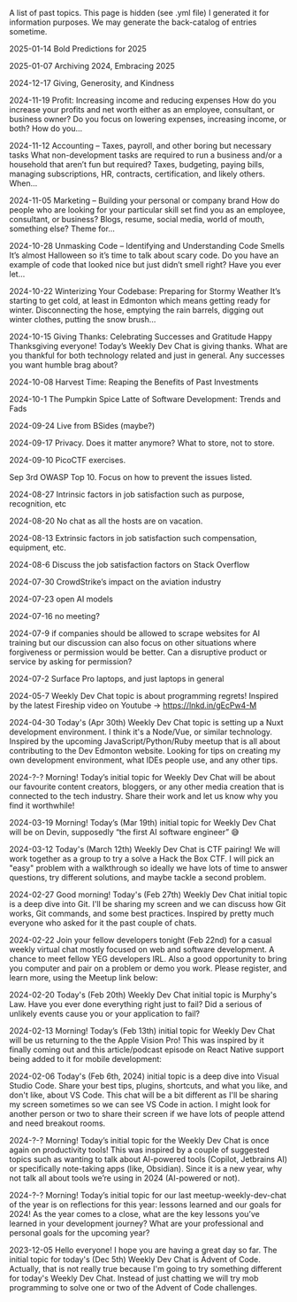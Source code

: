 A list of past topics.  This page is hidden (see .yml file)
I generated it for information purposes.  We may generate the back-catalog of entries sometime.

2025-01-14
Bold Predictions for 2025 

2025-01-07
Archiving 2024, Embracing 2025 

2024-12-17
Giving, Generosity, and Kindness 

2024-11-19
Profit: Increasing income and reducing expenses
How do you increase your profits and net worth either as an employee, consultant, or business owner? Do you focus on lowering expenses, increasing income, or both? How do you… 

2024-11-12
Accounting – Taxes, payroll, and other boring but necessary tasks
What non-development tasks are required to run a business and/or a household that aren’t fun but required?  Taxes, budgeting, paying bills, managing subscriptions, HR, contracts, certification, and likely others.  When… 

2024-11-05
Marketing – Building your personal or company brand
How do people who are looking for your particular skill set find you as an employee, consultant, or business?  Blogs, resume, social media, world of mouth, something else? Theme for… 

2024-10-28
Unmasking Code – Identifying and Understanding Code Smells
It’s almost Halloween so it’s time to talk about scary code. Do you have an example of code that looked nice but just didn’t smell right? Have you ever let… 

2024-10-22
Winterizing Your Codebase: Preparing for Stormy Weather
It’s starting to get cold, at least in Edmonton which means getting ready for winter. Disconnecting the hose, emptying the rain barrels, digging out winter clothes, putting the snow brush… 

2024-10-15
Giving Thanks: Celebrating Successes and Gratitude
Happy Thanksgiving everyone!  Today’s Weekly Dev Chat is giving thanks.  What are you thankful for both technology related and just in general.  Any successes you want humble brag about?

2024-10-08
Harvest Time: Reaping the Benefits of Past Investments

2024-10-1
The Pumpkin Spice Latte of Software Development: Trends and Fads

2024-09-24
Live from BSides (maybe?)

2024-09-17
Privacy. Does it matter anymore? What to store, not to store.

2024-09-10
PicoCTF exercises.

Sep 3rd
OWASP Top 10. Focus on how to prevent the issues listed.

2024-08-27
Intrinsic factors in job satisfaction such as purpose, recognition, etc

2024-08-20
No chat as all the hosts are on vacation.

2024-08-13
Extrinsic factors in job satisfaction such compensation, equipment, etc.

2024-08-6
Discuss the job satisfaction factors on Stack Overflow

2024-07-30
CrowdStrike’s impact on the aviation industry

2024-07-23
open AI models

2024-07-16
no meeting?

2024-07-9
if companies should be allowed to scrape websites for AI training but our discussion can also focus on other situations where forgiveness or permission would be better. Can a disruptive product or service by asking for permission?

2024-07-2
Surface Pro laptops, and just laptops in general

2024-05-7
Weekly Dev Chat topic is about programming regrets! Inspired by the latest Fireship video on Youtube -> https://lnkd.in/gEcPw4-M

2024-04-30
Today's (Apr 30th) Weekly Dev Chat topic is setting up a Nuxt development environment. I think it's a Node/Vue, or similar technology. Inspired by the upcoming JavaScript/Python/Ruby meetup that is all about contributing to the Dev Edmonton website. Looking for tips on creating my own development environment, what IDEs people use, and any other tips.

2024-?-?
Morning! Today’s initial topic for Weekly Dev Chat will be about our favourite content creators, bloggers, or any other media creation that is connected to the tech industry. Share their work and let us know why you find it worthwhile!

2024-03-19
Morning! Today’s (Mar 19th) initial topic for Weekly Dev Chat will be on Devin, supposedly “the first AI software engineer” 😅

2024-03-12
Today's (March 12th) Weekly Dev Chat is CTF pairing! We will work together as a group to try a solve a Hack the Box CTF. I will pick an "easy" problem with a walkthrough so ideally we have lots of time to answer questions, try different solutions, and maybe tackle a second problem.

2024-02-27
Good morning! Today's (Feb 27th) Weekly Dev Chat initial topic is a deep dive into Git. I'll be sharing my screen and we can discuss how Git works, Git commands, and some best practices. Inspired by pretty much everyone who asked for it the past couple of chats.

2024-02-22
Join your fellow developers tonight (Feb 22nd) for a casual weekly virtual chat mostly focused on web and software development. A chance to meet fellow YEG developers IRL. Also a good opportunity to bring you computer and pair on a problem or demo you work. Please register, and learn more, using the Meetup link below:

2024-02-20
Today's (Feb 20th) Weekly Dev Chat initial topic is Murphy's Law. Have you ever done everything right just to fail? Did a serious of unlikely events cause you or your application to fail?

2024-02-13
Morning! Today’s (Feb 13th) initial topic for Weekly Dev Chat will be us returning to the the Apple Vision Pro! This was inspired by it finally coming out and this article/podcast episode on React Native support being added to it for mobile development: 


2024-02-06
Today's (Feb 6th, 2024) initial topic is a deep dive into Visual Studio Code. Share your best tips, plugins, shortcuts, and what you like, and don't like, about VS Code. This chat will be a bit different as I'll be sharing my screen sometimes so we can see VS Code in action. I might look for another person or two to share their screen if we have lots of people attend and need breakout rooms.

2024-?-?
Morning! Today’s initial topic for the Weekly Dev Chat is once again on productivity tools! This was inspired by a couple of suggested topics such as wanting to talk about AI-powered tools (Copilot, Jetbrains AI) or specifically note-taking apps (like, Obsidian). Since it is a new year, why not talk all about tools we’re using in 2024 (AI-powered or not).

2024-?-?
Morning! Today’s initial topic for our last meetup-weekly-dev-chat of the year is on reflections for this year: lessons learned and our goals for 2024! As the year comes to a close, what are the key lessons you’ve learned in your development journey? What are your professional and personal goals for the upcoming year?

2023-12-05
Hello everyone! I hope you are having a great day so far. The initial topic for today's (Dec 5th) Weekly Dev Chat is Advent of Code. Actually, that is not really true because I'm going to try something different for today's Weekly Dev Chat. Instead of just chatting we will try mob programming to solve one or two of the Advent of Code challenges.